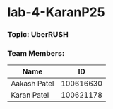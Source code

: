 # lab-4-KaranP25

### Topic: UberRUSH
### Team Members:
| Name         | ID        |
| ------------ | --------- |
| Aakash Patel | 100616630 |
| Karan Patel  | 100621178 |

